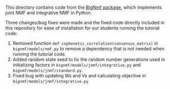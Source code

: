 This directory contains code from the [BigNmf package](https://github.com/thenmf/bignmf/commit/8d6761e71857858cff84fc03a318de0ad4a3ace2), which implements joint NMF and integrative NMF in Python.

Three changes/bug fixes were made and the fixed code directly included in this repository for ease of installation for our students running the tutorial code:
1. Removed function `def cophenetic_correlation(consensus_matrix)` in `bignmf/models/nmf.py` to remove a dependency that is not needed when running the tutorial code.
2. Added random state seed to fix the random number generations used in initializing factors in `bignmf/models/jnmf/integrative.py` and `bignmf/models/jnmf/standard.py`.
3. Fixed bug with updating Ws and Vs and calculating objective in `bignmf/models/jnmf/integrative.py`
